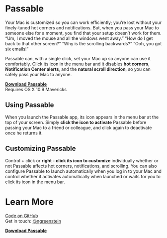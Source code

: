 # Passable

Your Mac is customized so you can work efficiently; you’re lost without your finely-tuned hot corners and notifications. But, when you pass your Mac to someone else for a moment, you find that your setup doesn’t work for them. “Um, I moved the mouse and all the windows went away.” “How do I get back to that other screen?” “Why is the scrolling backwards?” “Ooh, you got six emails!”

Passable can, with a single click, set your Mac up so anyone can use it comfortably. Click its icon in the menu bar and it disables **hot corners**, **Notification Center alerts**, and the **natural scroll direction**, so you can safely pass your Mac to anyone.

**[Download Passable](https://github.com/ngreenstein/passable/blob/gh-pages/downloads/Passable021.app.zip?raw=true)**  
Requires OS X 10.9 Mavericks

## Using Passable

When you launch the Passable app, its icon appears in the menu bar at the top of your screen. Simply **click the icon to activate** Passable before passing your Mac to a friend or colleague, and click again to deactivate once he returns it.

## Customizing Passable

Control + click or **right - click its icon to customize** individually whether or not Passable affects hot corners, notifications, and scrolling. You can also configure Passable to launch automatically when you log in to your Mac and control whether it activates automatically when launched or waits for you to click its icon in the menu bar.

# Learn More

[Code on GitHub](https://github.com/ngreenstein/passable)  
Get in touch: [@ngreenstein](https://twitter.com/ngreenstein)

**[Download Passable](https://github.com/ngreenstein/passable/blob/gh-pages/downloads/Passable021.app.zip?raw=true)**